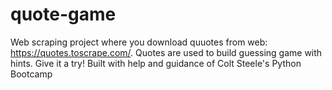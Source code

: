 # quote-game
Web scraping project where you download quuotes from web: https://quotes.toscrape.com/. Quotes are used to build guessing game with hints. Give it a try! Built with help and guidance of Colt Steele's Python Bootcamp
